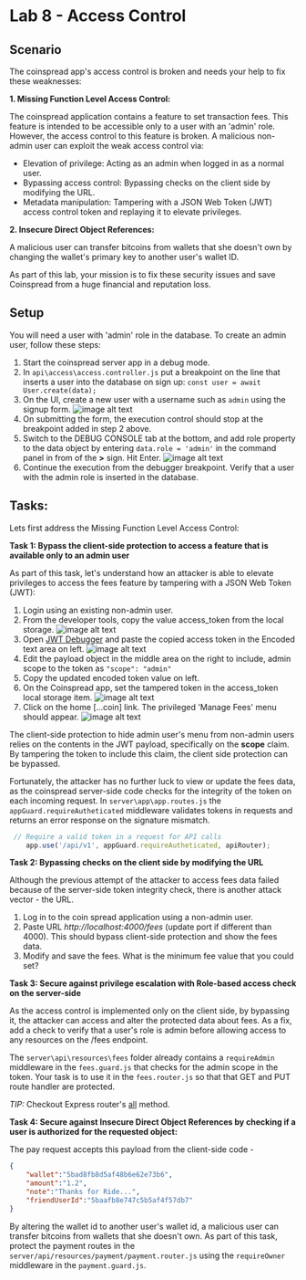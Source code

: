 # Lab 8 - Access Control

## Scenario

The coinspread app's access control is broken and needs your help to fix these weaknesses:

**1. Missing Function Level Access Control:**

The coinspread application contains a feature to set transaction fees. This feature is intended to be accessible only to a user with an 'admin' role. However, the access control to this feature is broken. A malicious non-admin user can exploit the weak access control via: 

* Elevation of privilege: Acting as an admin when logged in as a normal user.
* Bypassing access control: Bypassing checks on the client side by modifying the URL.
* Metadata manipulation:  Tampering with a JSON Web Token (JWT) access control token and replaying it to elevate privileges.

**2. Insecure Direct Object References:**

A malicious user can transfer bitcoins from wallets that she doesn't own by changing the wallet's primary key to another user's wallet ID.

As part of this lab, your mission is to fix these security issues and save Coinspread from a huge financial and reputation loss.

## Setup

You will need a user with 'admin' role in the database. To create an admin user, follow these steps:

1. Start the coinspread server app in a debug mode.
2. In `api\access\access.controller.js` put a breakpoint on the line  that inserts a user into the database on sign up: `const user = await User.create(data);` 
3. On the UI, create a new user with a username such as `admin` using the signup form. ![image alt text](./media/0.png)
4. On submitting the form, the execution control should stop at the breakpoint added in step 2 above.
5. Switch to the DEBUG CONSOLE tab at the bottom, and add role property to the data object by entering `data.role = 'admin'` in the command panel in from of the **>** sign. Hit Enter.
![image alt text](./media/1.png)
6. Continue the execution from the debugger breakpoint. Verify that a user with the admin role is inserted in the database.

## Tasks:

Lets first address the Missing Function Level Access Control:

**Task 1: Bypass the client-side protection to access a feature that is available only to an admin user**

As part of this task, let's understand how an attacker is able to elevate privileges to access the fees feature by tampering with a JSON Web Token (JWT):

1. Login using an existing non-admin user.
2. From the developer tools,  copy the value access_token from the local storage. ![image alt text](./media/2.png)
3. Open [JWT Debugger](https://jwt.io/) and paste the copied access token in the Encoded text area on left. 
![image alt text](./media/3.png)
4. Edit the payload object in the middle area on the right to include, admin scope to the token as `"scope": "admin"`
5. Copy the updated encoded token value on left.
6. On the Coinspread app, set the tampered token in the access_token local storage item.
![image alt text](./media/4.png)
8. Click on the home [...coin] link. The privileged 'Manage Fees' menu should appear.
![image alt text](./media/5.png)

The client-side protection to hide admin user's menu from non-admin users relies on the contents in the JWT payload, specifically on the **scope** claim. By tampering the token to include this claim, the client side protection can be bypassed. 

Fortunately, the attacker has no further luck to view or update the fees data, as the coinspread server-side code checks for the integrity of the token on each incoming request. In  `server\app\app.routes.js` the  `appGuard.requireAutheticated` middleware validates tokens in requests and returns an error response on the signature mismatch. 
```javascript
 // Require a valid token in a request for API calls
    app.use('/api/v1', appGuard.requireAutheticated, apiRouter);
```

**Task 2: Bypassing  checks on the client side by modifying the URL**

Although the previous attempt of the attacker to access fees data failed because of the server-side token integrity check, there is another attack vector - the URL. 

1. Log in to the coin spread application using a non-admin user.
2. Paste URL *http://localhost:4000/fees* (update port if different than 4000). This should bypass client-side protection and show the fees data. 
3.  Modify and save the fees. What is the minimum fee value that you could set?

**Task 3: Secure against privilege escalation with Role-based access check on the server-side**

As the access control is implemented only on the client side, by bypassing it, the attacker can access and alter the protected data about fees. As a fix, add a check to verify that a user's role is admin before allowing access to any resources on the /fees endpoint.

The `server\api\resources\fees` folder already contains a `requireAdmin` middleware in the `fees.guard.js` that checks for the admin scope in the token. Your task is to use it in the `fees.router.js` so that that GET and PUT route handler are protected.

*TIP:* Checkout Express router's [all](http://expressjs.com/en/api.html#router.all) method.

**Task 4:  Secure against Insecure Direct Object References by checking if a user is authorized for the requested object:**

The pay request accepts this payload from the client-side code -

```json
{
    "wallet":"5bad8fb8d5af48b6e62e73b6",
    "amount":"1.2",
    "note":"Thanks for Ride...",
    "friendUserId":"5baafb8e747c5b5af4f57db7"
}
```

By altering the wallet id to another user's wallet id, a malicious user can transfer bitcoins from wallets that she doesn't own. 
As part of this task, protect the payment routes in the `server/api/resources/payment/payment.router.js` using the `requireOwner` middleware in the `payment.guard.js`.